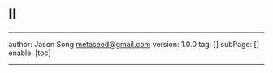 # II
---
author: Jason Song <metaseed@gmail.com>
version: 1.0.0
tag: []
subPage: []
enable: [toc]

---

